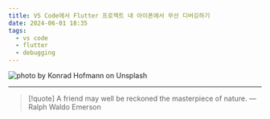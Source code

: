```yaml
---
title: VS Code에서 Flutter 프로젝트 내 아이폰에서 무선 디버깅하기
date: 2024-06-01 18:35
tags:
  - vs code
  - flutter
  - debugging
---
```


![photo by Konrad Hofmann on Unsplash](https://images.unsplash.com/photo-1715197318611-c2347a558778?crop=entropy&cs=srgb&fm=jpg&ixid=M3wzNjM5Nzd8MHwxfHJhbmRvbXx8fHx8fHx8fDE3MTcyMzQ1MjJ8&ixlib=rb-4.0.3&q=85&w=768&h=432)



---

> [!quote] A friend may well be reckoned the masterpiece of nature.
> — Ralph Waldo Emerson